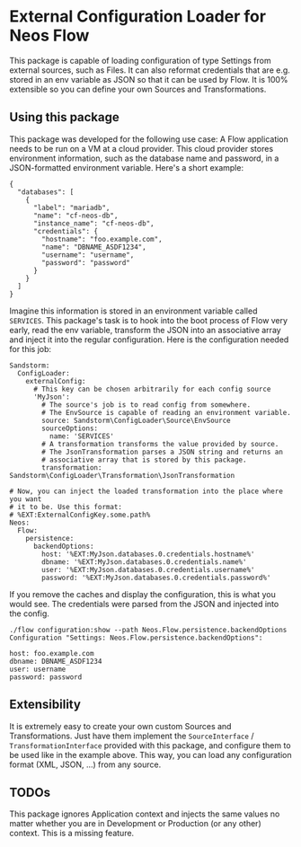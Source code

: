 # External Configuration Loader for Neos Flow

This package is capable of loading configuration of type Settings from external sources, 
such as Files. It can also reformat credentials that are e.g. stored in an env
variable as JSON so that it can be used by Flow. It is 100% extensible so you can
define your own Sources and Transformations.

## Using this package
This package was developed for the following use case: A Flow application needs to be run
on a VM at a cloud provider. This cloud provider stores environment information,
such as the database name and password, in a JSON-formatted environment variable.
Here's a short example:
```
{
  "databases": [
    {
      "label": "mariadb",
      "name": "cf-neos-db",
      "instance_name": "cf-neos-db",
      "credentials": {
        "hostname": "foo.example.com",
        "name": "DBNAME_ASDF1234",
        "username": "username",
        "password": "password"
      }
    }
  ]
}
```
Imagine this information is stored in an environment variable called `SERVICES`.
This package's task is to hook into the boot process of Flow very early, read
the env variable, transform the JSON into an associative array and inject it
into the regular configuration. Here is the configuration needed for this job:

```
Sandstorm:
  ConfigLoader:
    externalConfig:
      # This key can be chosen arbitrarily for each config source
      'MyJson':
        # The source's job is to read config from somewhere.
        # The EnvSource is capable of reading an environment variable.
        source: Sandstorm\ConfigLoader\Source\EnvSource
        sourceOptions:
          name: 'SERVICES'
        # A transformation transforms the value provided by source.
        # The JsonTransformation parses a JSON string and returns an
        # associative array that is stored by this package.
        transformation: Sandstorm\ConfigLoader\Transformation\JsonTransformation

# Now, you can inject the loaded transformation into the place where you want
# it to be. Use this format:
# %EXT:ExternalConfigKey.some.path%
Neos:
  Flow:
    persistence:
      backendOptions:
        host: '%EXT:MyJson.databases.0.credentials.hostname%'
        dbname: '%EXT:MyJson.databases.0.credentials.name%'
        user: '%EXT:MyJson.databases.0.credentials.username%'
        password: '%EXT:MyJson.databases.0.credentials.password%'
```

If you remove the caches and display the configuration, this is what
you would see. The credentials were parsed from the JSON and injected
into the config.
```
./flow configuration:show --path Neos.Flow.persistence.backendOptions
Configuration "Settings: Neos.Flow.persistence.backendOptions":

host: foo.example.com
dbname: DBNAME_ASDF1234
user: username
password: password
``` 

## Extensibility
It is extremely easy to create your own custom Sources and Transformations.
Just have them implement the `SourceInterface` / `TransformationInterface`
provided with this package, and configure them to be used like in the example
above. This way, you can load any configuration format (XML, JSON, ...) from
any source.

## TODOs
This package ignores Application context and injects the same values no matter
whether you are in Development or Production (or any other) context. This
is a missing feature.
